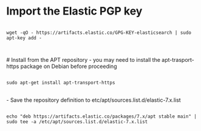 # Import the Elastic PGP key
<pre>
<code>
wget -qO - https://artifacts.elastic.co/GPG-KEY-elasticsearch | sudo apt-key add -
</pre>
</code>
# Install from the APT repository
- you may need to install the apt-trasport-https package on Debian before proceeding
<pre>
<code>
sudo apt-get install apt-transport-https
</code>
</pre>
- Save the repository definition to etc/apt/sources.list.d/elastic-7.x.list
<pre>
<code>
echo "deb https://artifacts.elastic.co/packages/7.x/apt stable main" | sudo tee -a /etc/apt/sources.list.d/elastic-7.x.list
</code>
</pre>
